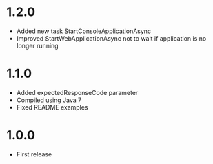 # 1.2.0
* Added new task StartConsoleApplicationAsync
* Improved StartWebApplicationAsync not to wait if application is no longer running

# 1.1.0
* Added expectedResponseCode parameter
* Compiled using Java 7
* Fixed README examples

# 1.0.0
* First release